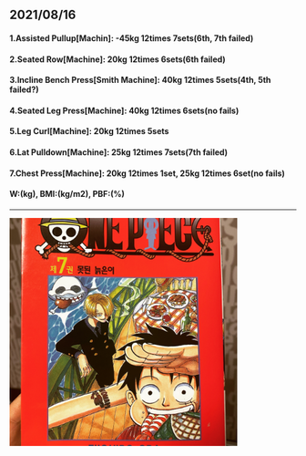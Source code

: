 ## 2021/08/16
#### 1.Assisted Pullup\[Machin\]: -45kg 12times 7sets(6th, 7th failed)
#### 2.Seated Row\[Machine\]: 20kg 12times 6sets(6th failed)
#### 3.Incline Bench Press\[Smith Machine\]: 40kg 12times 5sets(4th, 5th failed?)
#### 4.Seated Leg Press\[Machine\]: 40kg 12times 6sets(no fails)
#### 5.Leg Curl\[Machine\]: 20kg 12times 5sets
#### 6.Lat Pulldown\[Machine\]: 25kg 12times 7sets(7th failed)
#### 7.Chest Press\[Machine\]: 20kg 12times 1set, 25kg 12times 6set(no fails) 
#### W:(kg), BMI:(kg/m2), PBF:(%)


---
<img src='./_resources/__07.jpg' width='400px' />

